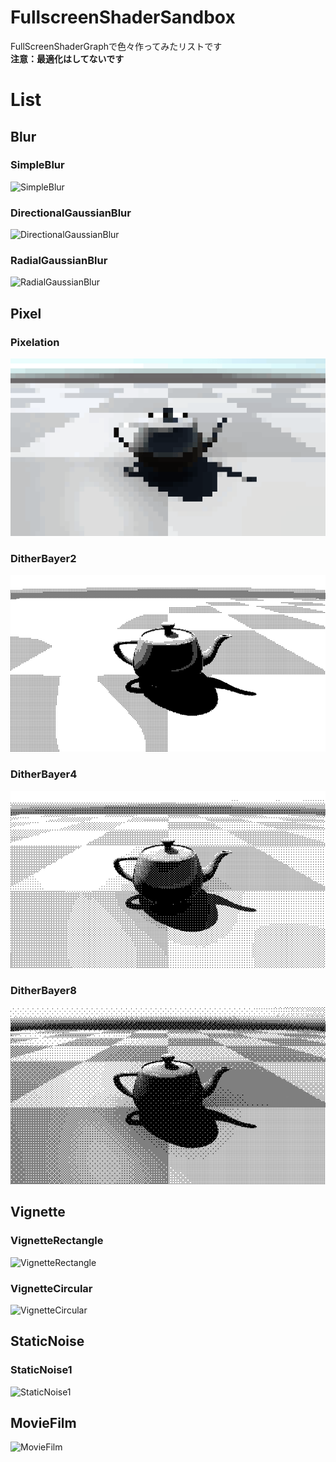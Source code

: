 # FullscreenShaderSandbox
FullScreenShaderGraphで色々作ってみたリストです<br>
<b>注意：最適化はしてないです</b><br>

# List
## Blur
### SimpleBlur
![SimpleBlur](/Images/SimpleBlur.gif)
### DirectionalGaussianBlur
![DirectionalGaussianBlur](/Images/DirectionalGaussianBlur.gif)
### RadialGaussianBlur
![RadialGaussianBlur](/Images/RadialGaussianBlur.gif)

## Pixel
### Pixelation
![Pixelation](/Images/Pixelation.gif)
### DitherBayer2
![DitherBayer2](/Images/DitherBayer2.gif)
### DitherBayer4
![DitherBayer4](/Images/DitherBayer4.gif)
### DitherBayer8
![DitherBayer8](/Images/DitherBayer8.gif)

## Vignette
### VignetteRectangle
![VignetteRectangle](/Images/VignetteRectangle.gif)
### VignetteCircular
![VignetteCircular](/Images/VignetteCircular.gif)

## StaticNoise
### StaticNoise1
![StaticNoise1](/Images/StaticNoise1.gif)

## MovieFilm
![MovieFilm](/Images/MovieFilm.gif)
